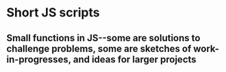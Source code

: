 # Short JS scripts

## Small functions in JS--some are solutions to challenge problems, some are sketches of work-in-progresses, and ideas for larger projects